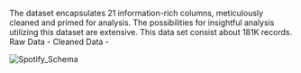 The dataset encapsulates 21 information-rich columns, meticulously cleaned and primed for analysis. The possibilities for insightful analysis utilizing this dataset are extensive.
This data set consist about 181K records.
Raw Data - 
Cleaned Data -  

![Spotify_Schema](https://github.com/Shouvik078/Spotify-tracks-analysis-2022-23/assets/106507099/bd500f5a-fb59-43eb-9586-c4c8f5b0255e)
